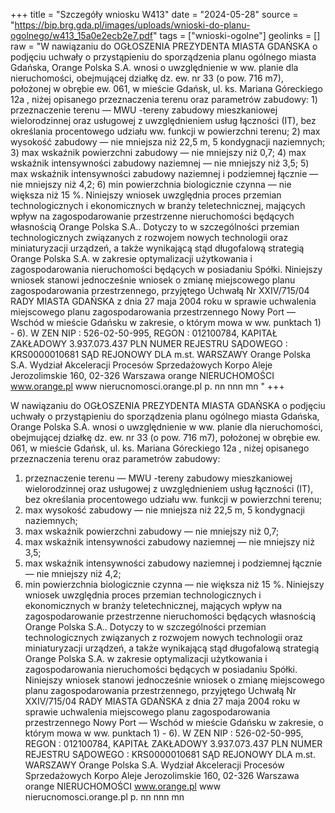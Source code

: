 +++
title = "Szczegóły wniosku W413"
date = "2024-05-28"
source = "https://bip.brg.gda.pl/images/uploads/wnioski-do-planu-ogolnego/w413_15a0e2ecb2e7.pdf"
tags = ["wnioski-ogolne"]
geolinks = []
raw = "W nawiązaniu do OGŁOSZENIA PREZYDENTA MIASTA GDAŃSKA o podjęciu uchwały o przystąpieniu do sporządzenia planu ogólnego miasta Gdańska, Orange Polska S.A. wnosi o uwzględnienie w ww. planie dla nieruchomości, obejmującej działkę dz. ew. nr 33 (o pow. 716 m7), położonej w obrębie ew. 061, w mieście Gdańsk, ul. ks. Mariana Góreckiego 12a , niżej opisanego przeznaczenia terenu oraz parametrów zabudowy: 1) przeznaczenie terenu — MWU -tereny zabudowy mieszkaniowej wielorodzinnej oraz usługowej z uwzględnieniem usług łączności (IT), bez określania procentowego udziału ww. funkcji w powierzchni terenu; 2) max wysokość zabudowy — nie mniejsza niż 22,5 m, 5 kondygnacji naziemnych; 3) max wskaźnik powierzchni zabudowy — nie mniejszy niż 0,7; 4) max wskaźnik intensywności zabudowy naziemnej — nie mniejszy niż 3,5; 5) max wskaźnik intensywności zabudowy naziemnej i podziemnej łącznie — nie mniejszy niż 4,2; 6) min powierzchnia biologicznie czynna — nie większa niż 15 %. Niniejszy wniosek uwzględnia proces przemian technologicznych i ekonomicznych w branży teletechnicznej, mających wpływ na zagospodarowanie przestrzenne nieruchomości będących własnością Orange Polska S.A.. Dotyczy to w szczególności przemian technologicznych związanych z rozwojem nowych technologii oraz miniaturyzacji urządzeń, a także wynikającą stąd długofalową strategią Orange Polska S.A. w zakresie optymalizacji użytkowania i zagospodarowania nieruchomości będących w posiadaniu Spółki. Niniejszy wniosek stanowi jednocześnie wniosek o zmianę miejscowego planu zagospodarowania przestrzennego, przyjętego Uchwałą Nr XXIV/715/04 RADY MIASTA GDAŃSKA z dnia 27 maja 2004 roku w sprawie uchwalenia miejscowego planu zagospodarowania przestrzennego Nowy Port — Wschód w mieście Gdańsku w zakresie, o którym mowa w ww. punktach 1) - 6). W ZEN  NIP : 526-02-50-995, REGON : 012100784, KAPITAŁ ZAKŁADOWY 3.937.073.437 PLN NUMER REJESTRU SĄDOWEGO : KRS0000010681 SĄD REJONOWY DLA m.st. WARSZAWY Orange Polska S.A. Wydział Akceleracji Procesów Sprzedażowych Korpo Aleje Jerozolimskie 160, 02-326 Warszawa orange NIERUCHOMOŚCI www.orange.pl www nierucnomosci.orange.pl p.   nn nnn mn "
+++

W nawiązaniu do OGŁOSZENIA PREZYDENTA MIASTA GDAŃSKA o podjęciu uchwały o
przystąpieniu do sporządzenia planu ogólnego miasta Gdańska, Orange Polska S.A. wnosi o
uwzględnienie w ww. planie dla nieruchomości, obejmującej działkę dz. ew. nr 33 (o pow. 716 m7),
położonej w obrębie ew. 061, w mieście Gdańsk, ul. ks. Mariana Góreckiego 12a , niżej opisanego
przeznaczenia terenu oraz parametrów zabudowy:
1) przeznaczenie terenu — MWU -tereny zabudowy mieszkaniowej wielorodzinnej oraz
usługowej z uwzględnieniem usług łączności (IT), bez określania procentowego udziału
ww. funkcji w powierzchni terenu;
2) max wysokość zabudowy — nie mniejsza niż 22,5 m, 5 kondygnacji naziemnych;
3) max wskaźnik powierzchni zabudowy — nie mniejszy niż 0,7;
4) max wskaźnik intensywności zabudowy naziemnej — nie mniejszy niż 3,5;
5) max wskaźnik intensywności zabudowy naziemnej i podziemnej łącznie — nie mniejszy niż 4,2;
6) min powierzchnia biologicznie czynna — nie większa niż 15 %.
Niniejszy wniosek uwzględnia proces przemian technologicznych i ekonomicznych w branży
teletechnicznej, mających wpływ na zagospodarowanie przestrzenne nieruchomości będących
własnością Orange Polska S.A.. Dotyczy to w szczególności przemian technologicznych związanych
z rozwojem nowych technologii oraz miniaturyzacji urządzeń, a także wynikającą stąd długofalową
strategią Orange Polska S.A. w zakresie optymalizacji użytkowania i zagospodarowania
nieruchomości będących w posiadaniu Spółki.
Niniejszy wniosek stanowi jednocześnie wniosek o zmianę miejscowego planu
zagospodarowania przestrzennego, przyjętego Uchwałą Nr XXIV/715/04 RADY MIASTA GDAŃSKA
z dnia 27 maja 2004 roku w sprawie uchwalenia miejscowego planu zagospodarowania przestrzennego
Nowy Port — Wschód w mieście Gdańsku w zakresie, o którym mowa w ww. punktach 1) - 6).
W ZEN
 NIP : 526-02-50-995, REGON : 012100784, KAPITAŁ ZAKŁADOWY 3.937.073.437 PLN
NUMER REJESTRU SĄDOWEGO : KRS0000010681 SĄD REJONOWY DLA m.st. WARSZAWY
Orange Polska S.A. Wydział Akceleracji Procesów Sprzedażowych
Korpo Aleje Jerozolimskie 160, 02-326 Warszawa
orange NIERUCHOMOŚCI www.orange.pl www nierucnomosci.orange.pl
p.   nn nnn mn



